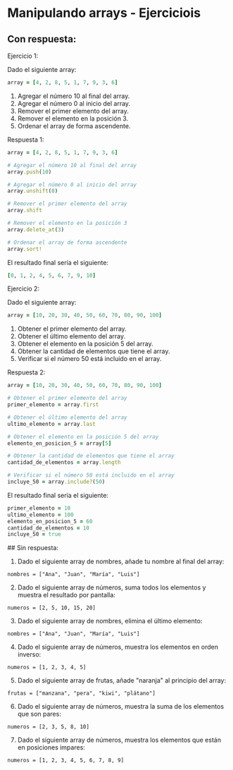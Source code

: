 # Manipulando arrays - Ejerciciois

## Con respuesta:

Ejercicio 1:

Dado el siguiente array:
```ruby
array = [4, 2, 8, 5, 1, 7, 9, 3, 6]
```

1. Agregar el número 10 al final del array.
2. Agregar el número 0 al inicio del array.
3. Remover el primer elemento del array.
4. Remover el elemento en la posición 3.
5. Ordenar el array de forma ascendente.

Respuesta 1:

```ruby
array = [4, 2, 8, 5, 1, 7, 9, 3, 6]

# Agregar el número 10 al final del array
array.push(10)

# Agregar el número 0 al inicio del array
array.unshift(0)

# Remover el primer elemento del array
array.shift

# Remover el elemento en la posición 3
array.delete_at(3)

# Ordenar el array de forma ascendente
array.sort!
```

El resultado final sería el siguiente:
```ruby
[0, 1, 2, 4, 5, 6, 7, 9, 10]
```


Ejercicio 2:

Dado el siguiente array:
```ruby
array = [10, 20, 30, 40, 50, 60, 70, 80, 90, 100]
```

1. Obtener el primer elemento del array.
2. Obtener el último elemento del array.
3. Obtener el elemento en la posición 5 del array.
4. Obtener la cantidad de elementos que tiene el array.
5. Verificar si el número 50 está incluido en el array.

Respuesta 2:

```ruby
array = [10, 20, 30, 40, 50, 60, 70, 80, 90, 100]

# Obtener el primer elemento del array
primer_elemento = array.first

# Obtener el último elemento del array
ultimo_elemento = array.last

# Obtener el elemento en la posición 5 del array
elemento_en_posicion_5 = array[5]

# Obtener la cantidad de elementos que tiene el array
cantidad_de_elementos = array.length

# Verificar si el número 50 está incluido en el array
incluye_50 = array.include?(50)
```

El resultado final sería el siguiente:
```ruby
primer_elemento = 10
ultimo_elemento = 100
elemento_en_posicion_5 = 60
cantidad_de_elementos = 10
incluye_50 = true
```


## Sin respuesta:


1. Dado el siguiente array de nombres, añade tu nombre al final del array:

```
nombres = ["Ana", "Juan", "María", "Luis"]
```

2. Dado el siguiente array de números, suma todos los elementos y muestra el resultado por pantalla:

```
numeros = [2, 5, 10, 15, 20]
```

3. Dado el siguiente array de nombres, elimina el último elemento:

```
nombres = ["Ana", "Juan", "María", "Luis"]
```

4. Dado el siguiente array de números, muestra los elementos en orden inverso:

```
numeros = [1, 2, 3, 4, 5]
```

5. Dado el siguiente array de frutas, añade "naranja" al principio del array:

```
frutas = ["manzana", "pera", "kiwi", "plátano"]
```

6. Dado el siguiente array de números, muestra la suma de los elementos que son pares:

```
numeros = [2, 3, 5, 8, 10]
```

7. Dado el siguiente array de números, muestra los elementos que están en posiciones impares:

```
numeros = [1, 2, 3, 4, 5, 6, 7, 8, 9]
```